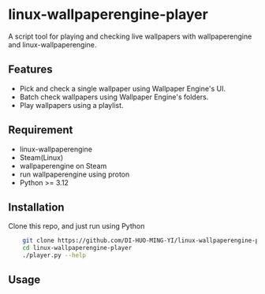 
# linux-wallpaperengine-player

A script tool for playing and checking live wallpapers with wallpaperengine and linux-wallpaperengine.


## Features


- Pick and check a single wallpaper using Wallpaper Engine's UI.
- Batch check wallpapers using Wallpaper Engine's folders.
- Play wallpapers using a playlist.
## Requirement

- linux-wallpaperengine
- Steam(Linux)
- wallpaperengine on Steam
- run wallpaperengine using proton
- Python >= 3.12



## Installation

Clone this repo, and just run using Python

```bash
    git clone https://github.com/DI-HUO-MING-YI/linux-wallpaperengine-player.git
    cd linux-wallpaperengine-player
    ./player.py --help
```
    
## Usage

